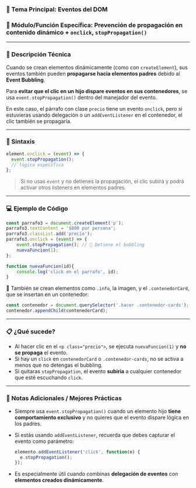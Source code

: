 ### 🧠 Tema Principal: Eventos del DOM

### 📌 Módulo/Función Específica: Prevención de propagación en contenido dinámico + `onclick`, `stopPropagation()`

---

### 📖 Descripción Técnica

Cuando se crean elementos dinámicamente (como con `createElement`), sus eventos también pueden **propagarse hacia elementos padres** debido al **Event Bubbling**.

Para **evitar que el clic en un hijo dispare eventos en sus contenedores**, se usa `event.stopPropagation()` dentro del manejador del evento.

En este caso, el párrafo con clase `precio` tiene un evento `onclick`, pero si estuvieras usando delegación o un `addEventListener` en el contenedor, el clic también se propagaría.

---

### 🧾 Sintaxis

```javascript
element.onclick = (event) => {
  event.stopPropagation();
  // lógica específica
};
```

> Si no usas `event` y no detienes la propagación, el clic subirá y podrá activar otros listeners en elementos padres.

---

### 💻 Ejemplo de Código

```javascript
const parrafo3 = document.createElement('p');
parrafo3.textContent = '$800 por persona';
parrafo3.classList.add('precio');
parrafo3.onclick = (event) => {
    event.stopPropagation(); // 🚫 Detiene el bubbling
    nuevaFuncion(1);
};

function nuevaFuncion(id){
    console.log('click en el parrafo', id);
}
```

🔁 También se crean elementos como `.info`, la imagen, y el `.contenedorCard`, que se insertan en un contenedor:

```javascript
const contenedor = document.querySelector('.hacer .contenedor-cards');
contenedor.appendChild(contenedorCard);
```

---

### 📋 ¿Qué sucede?

* Al hacer clic en el `<p class="precio">`, se ejecuta `nuevaFuncion(1)` y **no se propaga** el evento.
* Si hay un `click` en `contenedorCard` o `.contenedor-cards`, no se activa a menos que no detengas el bubbling.
* Si quitaras `stopPropagation`, el evento **subiría** a cualquier contenedor que esté escuchando `click`.

---

### 📝 Notas Adicionales / Mejores Prácticas

* Siempre usa `event.stopPropagation()` cuando un elemento hijo **tiene comportamiento exclusivo** y no quieres que el evento dispare lógica en los padres.

* Si estás usando `addEventListener`, recuerda que debes capturar el evento como parámetro:

  ```js
  elemento.addEventListener('click', function(e) {
    e.stopPropagation();
  });
  ```

* Es especialmente útil cuando combinas **delegación de eventos** con **elementos creados dinámicamente**.